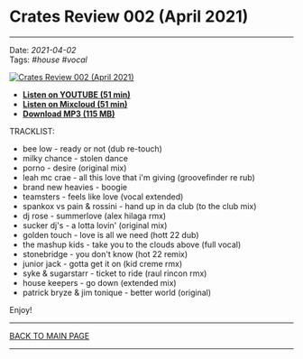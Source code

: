 # Crates Review 002 (April 2021)

----

Date: *2021-04-02*  
Tags: *#house* *#vocal*  

[![Crates Review 002 (April 2021)](https://thumbnailer.mixcloud.com/unsafe/300x300/extaudio/8/2/f/5/b74e-a089-4f2a-80e8-df9b862094f3)](https://www.youtube.com/watch?v=4hTdlWiSnUs)

* [**Listen on YOUTUBE (51 min)**](https://www.youtube.com/watch?v=4hTdlWiSnUs&list=PLUY58bai67rY09tJM21oo0Q2XT0NGaE4p&index=1)
* [**Listen on Mixcloud (51 min)**](https://www.mixcloud.com/hopbit/crates-review-002-april-2021/)
* [**Download MP3 (115 MB)**](https://1drv.ms/u/s!AmzuuXrjf51v36Evt3vja4-k5n_DjQ?e=SopDgy)

TRACKLIST:  

* bee low - ready or not (dub re-touch) 
* milky chance - stolen dance 
* porno - desire (original mix)  
* leah mc crae - all this love that i'm giving (groovefinder re rub)
* brand new heavies - boogie
* teamsters - feels like love (vocal extended)
* spankox vs pain & rossini - hand up in da club (to the club mix)
* dj rose - summerlove (alex hilaga rmx)
* sucker dj's - a lotta lovin' (original mix)
* golden touch - love is all we need (hott 22 dub)
* the mashup kids - take you to the clouds above (full vocal)
* stonebridge - you don't know (hot 22 remix)
* junior jack - gotta get it on (kid creme rmx)
* syke & sugarstarr - ticket to ride (raul rincon rmx)
* house keepers - go down (extended mix)
* patrick bryze & jim tonique - better world (original)


Enjoy!

----

[BACK TO MAIN PAGE](./README.md)

----
